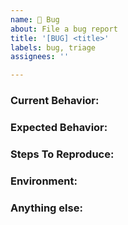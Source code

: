 ```yaml
---
name: 🐞 Bug
about: File a bug report
title: '[BUG] <title>'
labels: bug, triage
assignees: ''

---
```


<!--
Note: Please search to see if an issue already exists for the bug you encountered.
-->

### Current Behavior:
<!-- A concise description of what you're experiencing. -->

### Expected Behavior:
<!-- A concise description of what you expected to happen. -->

### Steps To Reproduce:
<!--
Example: steps to reproduce the behavior:
1. In this environment...
1. With this config...
1. Run '...'
1. See error...
-->

### Environment:
<!--
Example:
- SUNDIALS version: 7.0.0
- OS: Ubuntu 20.04
- Compiler: gcc 8.5.0
-->

### Anything else:
<!--
Links? References? Anything that will give us more context about the issue that you are encountering!
-->
